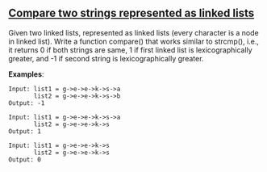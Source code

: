 ## [Compare two strings represented as linked lists](http://www.geeksforgeeks.org/given-a-linked-list-which-is-sorted-how-will-you-insert-in-sorted-way/)

Given two linked lists, represented as linked lists (every character is a node in linked list). Write a function compare() that works similar to strcmp(), i.e., it returns 0 if both strings are same, 1 if first linked list is lexicographically greater, and -1 if second string is lexicographically greater.

**Examples**:
```
Input: list1 = g->e->e->k->s->a
       list2 = g->e->e->k->s->b
Output: -1

Input: list1 = g->e->e->k->s->a
       list2 = g->e->e->k->s
Output: 1

Input: list1 = g->e->e->k->s
       list2 = g->e->e->k->s
Output: 0
```
